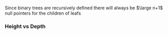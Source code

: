 Since binary trees are recursively defined there will always be $\large n+1$ null pointers for the children of leafs

### Height vs Depth


